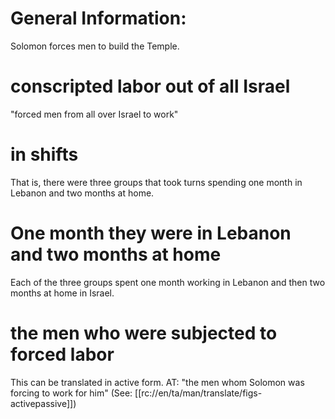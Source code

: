 # General Information:

Solomon forces men to build the Temple.

# conscripted labor out of all Israel

"forced men from all over Israel to work"

# in shifts

That is, there were three groups that took turns spending one month in Lebanon and two months at home.

# One month they were in Lebanon and two months at home

Each of the three groups spent one month working in Lebanon and then two months at home in Israel.

# the men who were subjected to forced labor

This can be translated in active form. AT: "the men whom Solomon was forcing to work for him" (See: [[rc://en/ta/man/translate/figs-activepassive]])